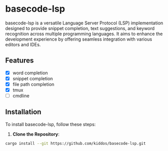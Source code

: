 # basecode-lsp

basecode-lsp is a versatile Language Server Protocol (LSP) implementation designed to provide snippet completion, text suggestions,
and keyword recognition across multiple programming languages. It aims to enhance the development experience by offering seamless integration with various editors and IDEs.

## Features

- [x] word completion
- [x] snippet completion
- [x] file path completion
- [x] tmux
- [ ] cmdline

## Installation

To install basecode-lsp, follow these steps:

1. **Clone the Repository**:

```bash
cargo install --git https://github.com/kiddos/basecode-lsp.git
```
